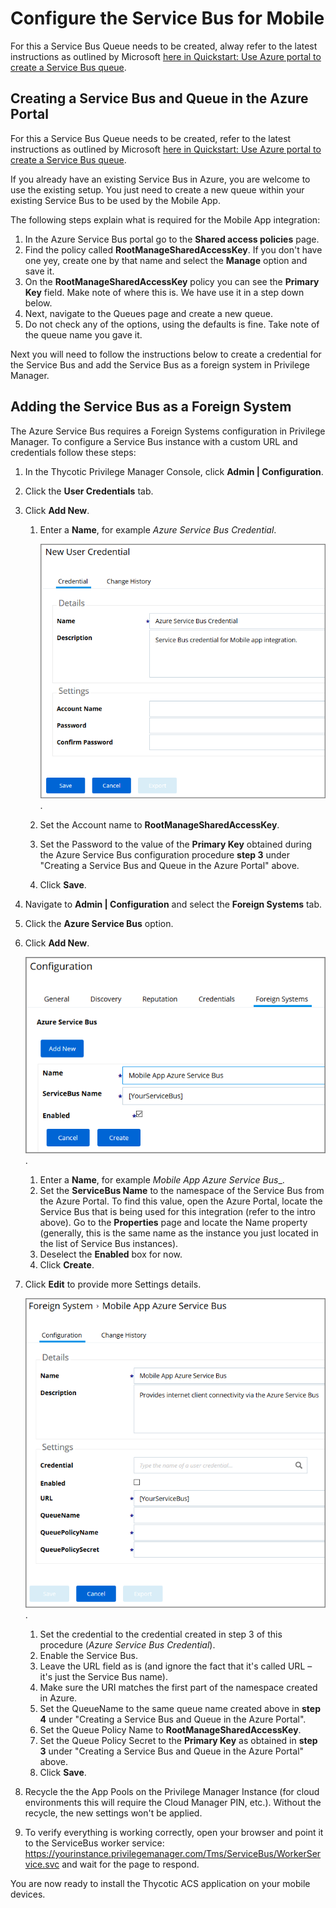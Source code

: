 [title]: # (Configure Service Bus)
[tags]: # (mobile)
[priority]: # (15002)
# Configure the Service Bus for Mobile

For this a Service Bus Queue needs to be created, alway refer to the latest instructions as outlined by Microsoft [here in Quickstart: Use Azure portal to create a Service Bus queue](https://docs.microsoft.com/en-us/azure/service-bus-messaging/service-bus-quickstart-portal).

## Creating a Service Bus and Queue in the Azure Portal

For this a Service Bus Queue needs to be created, refer to the latest instructions as outlined by Microsoft [here in Quickstart: Use Azure portal to create a Service Bus queue](https://docs.microsoft.com/en-us/azure/service-bus-messaging/service-bus-quickstart-portal).

If you already have an existing Service Bus in Azure, you are welcome to use the existing setup. You just need to create a new queue within your existing Service Bus to be used by the Mobile App.

The following steps explain what is required for the Mobile App integration:

1. In the Azure Service Bus portal go to the __Shared access policies__ page.
1. Find the policy called __RootManageSharedAccessKey__. If you don't have one yey, create one by that name and select the __Manage__ option and save it.
1. On the __RootManageSharedAccessKey__ policy you can see the __Primary Key__ field. Make note of where this is. We have use it in a step down below.
1. Next, navigate to the Queues page and create a new queue.
1. Do not check any of the options, using the defaults is fine. Take note of the queue name you gave it.

Next you will need to follow the instructions below to create a credential for the Service Bus and add the Service Bus as a foreign system in Privilege Manager.

## Adding the Service Bus as a Foreign System

The Azure Service Bus requires a Foreign Systems configuration in Privilege Manager. To configure a Service Bus instance with a custom URL and credentials follow these steps:

1. In the Thycotic Privilege Manager Console, click __Admin | Configuration__.
1. Click the __User Credentials__ tab.
1. Click __Add New__.
   1. Enter a __Name__, for example _Azure Service Bus Credential_.

      ![sb credential](images/sb-cred.png "Adding a new credentials for the Azure Service Bus").
   1. Set the Account name to __RootManageSharedAccessKey__.
   1. Set the Password to the value of the __Primary Key__ obtained during the Azure Service Bus configuration procedure __step 3__ under "Creating a Service Bus and Queue in the Azure Portal" above.
   1. Click __Save__.
1. Navigate to __Admin | Configuration__ and select the __Foreign Systems__ tab.
1. Click the __Azure Service Bus__ option.
1. Click __Add New__.

   ![new foreign system](images/fs-az-sb.png "Adding a new Foreign System for the Azure Service Bus").
   1. Enter a __Name__, for example _Mobile App Azure Service Bus__.
   1. Set the __ServiceBus Name__ to the namespace of the Service Bus from the Azure Portal. To find this value, open the Azure Portal, locate the Service Bus that is being used for this integration (refer to the intro above). Go to the __Properties__ page and locate the Name property (generally, this is the same name as the instance you just located in the list of Service Bus instances).
   1. Deselect the __Enabled__ box for now.
   1. Click __Create__.
1. Click __Edit__ to provide more Settings details.

   ![edit foreign system](images/edit-fs-az-sb.png "Edit the Settings of Foreign System for the Azure Service Bus").
   1. Set the credential to the credential created in step 3 of this procedure (_Azure Service Bus Credential_).
   1. Enable the Service Bus.
   1. Leave the URL field as is (and ignore the fact that it's called URL – it's just the Service Bus name).
   1. Make sure the URI matches the first part of the namespace created in Azure.
   1. Set the QueueName to the same queue name created above in __step 4__ under "Creating a Service Bus and Queue in the Azure Portal".
   1. Set the Queue Policy Name to __RootManageSharedAccessKey__.
   1. Set the Queue Policy Secret to the __Primary Key__ as obtained in __step 3__ under "Creating a Service Bus and Queue in the Azure Portal" above.
   1. Click __Save__.
1. Recycle the the App Pools on the Privilege Manager Instance (for cloud environments this will require the Cloud Manager PIN, etc.). Without the recycle, the new settings won't be applied.
1. To verify everything is working correctly, open your browser and point it to the ServiceBus worker service: https://yourinstance.privilegemanager.com/Tms/ServiceBus/WorkerService.svc and wait for the page to respond.

You are now ready to install the Thycotic ACS application on your mobile devices.